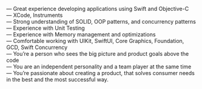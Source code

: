 — Great experience developing applications using Swift and Objective-C  
— XCode, Instruments  
— Strong understanding of SOLID, OOP patterns, and concurrency patterns  
— Experience with Unit Testing  
— Experience with Memory management and optimizations  
— Comfortable working with UIKit, SwiftUI, Core Graphics, Foundation, GCD,
Swift Concurrency  
— You’re a person who sees the big picture and product goals above the code  
— You are an independent personality and a team player at the same time  
— You’re passionate about creating a product, that solves consumer needs in
the best and the most successful way.